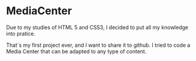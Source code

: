 # MediaCenter
Due to my  studies of HTML 5 and CSS3, I decided to put all my knowledge into pratice.

That´s my first project ever, and I want to share it to github.
I tried to code a Media Center that can be adapted to any type of content.